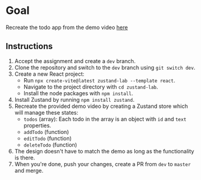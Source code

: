 # Goal
Recreate the todo app from the demo video [here](https://drive.google.com/file/d/1Si4WeBPN6VkHaRy3HALL-YzBo6h3aRmz/view?usp=sharing)

## Instructions

1. Accept the assignment and create a `dev` branch.
2. Clone the repository and switch to the `dev` branch using `git switch dev`.
3. Create a new React project:
   - Run `npx create-vite@latest zustand-lab --template react`.
   - Navigate to the project directory with `cd zustand-lab`.
   - Install the node packages with `npm install`.
4. Install Zustand by running `npm install zustand`.
5. Recreate the provided demo video by creating a Zustand store which will manage these states:
   - `todos` (array): Each todo in the array is an object with `id` and `text` properties.
   - `addTodo` (function)
   - `editTodo` (function)
   - `deleteTodo` (function)
6. The design doesn't have to match the demo as long as the functionality is there.
7. When you're done, push your changes, create a PR from `dev` to `master` and merge.
